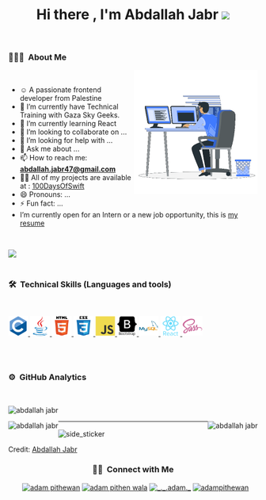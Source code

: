 <h1 align="center"><b>Hi there , I'm Abdallah Jabr </b><img src="https://media.giphy.com/media/hvRJCLFzcasrR4ia7z/giphy.gif" width="35"></h1>


<br>

### 👨🏻‍💻 &nbsp;About Me
<picture><img align="right" src="https://github.com/0xAbdulKhalid/0xAbdulKhalid/raw/main/assets/mdImages/Right_Side.gif" width = 250px></picture>

<br>

- :relaxed: A passionate frontend developer from Palestine
- 🔭 I’m currently have Technical Training with Gaza Sky Geeks.
- 🌱 I’m currently learning React
- 👯 I’m looking to collaborate on ...
- 🤔 I’m looking for help with ...
- 💬 Ask me about ...
- 📫 How to reach me: **abdallah.jabr47@gmail.com**
- 👨‍💻 All of my projects are available at : <a href="https://github.com/100rabhcsmc/100DaysOfSwift" target="blank">100DaysOfSwift</a>
- 😄 Pronouns: ...
- ⚡ Fun fact: ...
- I’m currently open for an Intern or a new job opportunity, this is [my resume](https://drive.google.com/file/d/1AdO39G_D4QrqjAnBoVvjhif7l2rUNyl_/view?usp=share_link)

<br>


<img src="https://user-images.githubusercontent.com/73097560/115834477-dbab4500-a447-11eb-908a-139a6edaec5c.gif"><br><br>

### 🛠 &nbsp;Technical Skills (Languages and tools)

<br>

<p align="left"> 
  <a href="https://www.cprogramming.com/" target="_blank" rel="noreferrer"> 
    <img src="https://raw.githubusercontent.com/devicons/devicon/master/icons/c/c-original.svg" alt="c" width="40" height="40" /> </a> 
  <a href="https://www.java.com" target="_blank" rel="noreferrer"> 
    <img src="https://raw.githubusercontent.com/devicons/devicon/master/icons/java/java-original.svg" alt="java" width="40" height="40" /> </a> 
  <a href="https://www.w3.org/html/" target="_blank" rel="noreferrer"> 
    <img src="https://raw.githubusercontent.com/devicons/devicon/master/icons/html5/html5-original-wordmark.svg" alt="html5" width="40" height="40" /> </a> 
  <a href="https://www.w3schools.com/css/" target="_blank" rel="noreferrer"> 
    <img src="https://raw.githubusercontent.com/devicons/devicon/master/icons/css3/css3-original-wordmark.svg" alt="css3" width="40" height="40" /> </a>     
  <a href="https://developer.mozilla.org/en-US/docs/Web/JavaScript" target="_blank" rel="noreferrer"> 
    <img src="https://raw.githubusercontent.com/devicons/devicon/master/icons/javascript/javascript-original.svg" alt="javascript" width="40" height="40" /> </a> 
  <a href="https://getbootstrap.com" target="_blank" rel="noreferrer"> 
    <img src="https://raw.githubusercontent.com/devicons/devicon/master/icons/bootstrap/bootstrap-plain-wordmark.svg" alt="bootstrap" width="40" height="40" /> </a> 
  <a href="https://www.mysql.com/" target="_blank" rel="noreferrer"> 
    <img src="https://raw.githubusercontent.com/devicons/devicon/master/icons/mysql/mysql-original-wordmark.svg" alt="mysql" width="40" height="40" /> </a>
  <a href="https://reactjs.org/" target="_blank" rel="noreferrer"> 
    <img src="https://raw.githubusercontent.com/devicons/devicon/master/icons/react/react-original-wordmark.svg" alt="react" width="40" height="40" /> </a> 
  <a href="https://sass-lang.com" target="_blank" rel="noreferrer"> 
    <img src="https://raw.githubusercontent.com/devicons/devicon/master/icons/sass/sass-original.svg" alt="sass" width="40"height="40" /> </a> 
</p>


<br>
<br>


### ⚙️ &nbsp;GitHub Analytics
<br>

<p>&nbsp;<img align="left" src="https://github-readme-stats.vercel.app/api?username=abdallahjabr47&show_icons=true&locale=en&bg_color=0d1117&text_color=ffffff&repo=convoychat" alt="abdallah jabr"/></p>

<p><img align="right" src="https://github-readme-streak-stats.herokuapp.com/?user=abdallahjabr47&theme=dark&background=0d1117&date_format=M%20j%5B%2C%20Y%5D" alt="abdallah jabr" /></p>

<p><img align="left" src="https://github-readme-stats.vercel.app/api/top-langs?username=abdallahjabr47&show_icons=true&locale=en&bg_color=0d1117&text_color=ffffff&layout=compact" alt="abdallah jabr" bg_color=#808080/></p>

---

<img align="center" width=200px height=200px alt="side_sticker" src="https://media.giphy.com/media/TEnXkcsHrP4YedChhA/giphy.gif" />

Credit: [Abdallah Jabr](https://github.com/abdallahjabr47)

<h3 align="center"> 🤝🏻 &nbsp;Connect with Me</h3>
<p align="center">
<div align="center"  class="icons-social" style="margin-left: 10px;">
  <a href="https://www.linkedin.com/in/adam-pithewan/" target="blank"><img align="center"
      src="https://raw.githubusercontent.com/rahuldkjain/github-profile-readme-generator/master/src/images/icons/Social/linked-in-alt.svg"
      alt="adam pithewan" height="30" width="40" /></a>
  <a href="https://fb.com/adam pithen wala" target="blank"><img align="center"
      src="https://raw.githubusercontent.com/rahuldkjain/github-profile-readme-generator/master/src/images/icons/Social/facebook.svg"
      alt="adam pithen wala" height="30" width="40" /></a>
  <a href="https://instagram.com/_._.adam._" target="blank"><img align="center"
      src="https://raw.githubusercontent.com/rahuldkjain/github-profile-readme-generator/master/src/images/icons/Social/instagram.svg"
      alt="_._.adam._" height="30" width="40" /></a>
 <a href="https://twitter.com/adam_pithenwala" target="blank"><img align="center"
      src="https://raw.githubusercontent.com/rahuldkjain/github-profile-readme-generator/master/src/images/icons/Social/twitter.svg"
      alt="adampithewan" height="30" width="40" /></a>
</div>

</p>
